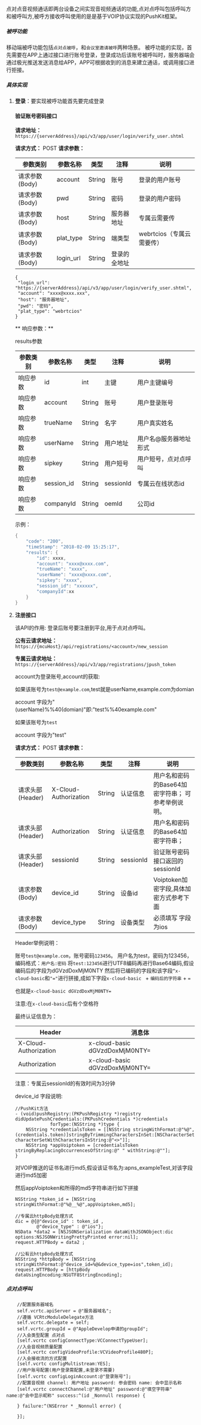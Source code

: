 点对点音视频通话即两台设备之间实现音视频通话的功能,点对点呼叫包括呼叫方和被呼叫方,被呼方接收呼叫使用的是是基于VOIP协议实现的PushKit框架。

##### 被呼功能

移动端被呼功能包括`点对点被呼`，和`会议室邀请被呼`两种场景。 被呼功能的实现，首先需要在APP上通过接口进行账号登录，登录成功后该账号被呼叫时，服务器端会通过极光推送发送消息给APP，APP可根据收到的消息来建立通话，或调用接口进行拒接。

##### 具体实现

1. **登录**：要实现被呼功能首先要完成登录

   #### 验证账号密码接口

   **请求地址：** `https://{serverAddress}/api/v3/app/user/login/verify_user.shtml`

   **请求方式：** POST **请求参数：**

   | 参数类别        | 参数名称  | 类型   | 注释         | 说明                      |
   | --------------- | --------- | ------ | ------------ | ------------------------- |
   | 请求参数 (Body) | account   | String | 账号         | 登录的用户账号            |
   | 请求参数 (Body) | pwd       | String | 密码         | 登录的用户密码            |
   | 请求参数 (Body) | host      | String | 服务器地址   | 专属云需要传              |
   | 请求参数 (Body) | plat_type | String | 端类型       | webrtcios（专属云需要传） |
   | 请求参数 (Body) | login_url | String | 登录的全地址 |                           |

   ```objc
   {
   	"login_url": "https://{serverAddress}/api/v3/app/user/login/verify_user.shtml",
   	"account": "xxxx@xxxx.xxx",
   	"host": "服务器地址",
   	"pwd": "密码",
   	"plat_type": "webrtcios"
   }
   ```

   

   ** 响应参数：**

   results参数

   | 参数类别 | 参数名称   | 类型   | 注释      | 说明                  |
   | -------- | ---------- | ------ | --------- | --------------------- |
   | 响应参数 | id         | int    | 主键      | 用户主键编号          |
   | 响应参数 | account    | String | 账号      | 用户登录账号          |
   | 响应参数 | trueName   | String | 名字      | 用户真实姓名          |
   | 响应参数 | userName   | String | 用户地址  | 用户名@服务器地址形式 |
   | 响应参数 | sipkey     | String | 用户短号  | 用户短号，点对点呼叫  |
   | 响应参数 | session_id | String | sessionId | 专属云在线状态id      |
   | 响应参数 | companyId  | String | oemId     | 公司id                |

   示例：

   ```java
   {
       "code": "200",
       "timeStamp": "2018-02-09 15:25:17",
       "results": {
           "id": xxxx,
           "account": "xxxx@xxxx.com",
           "trueName": "xxxx",
           "userName": "xxxx@xxxx.com",
           "sipkey": "xxxx",
           "session_id": "xxxxxx",
           "companyId":xx
       }
   }
   ```

2. **注册接口**

   该API的作用: 登录后账号要注册到平台,用于点对点呼叫。

   **公有云请求地址：** `https://{mcuHost}/api/registrations/<account>/new_session` 

   **专属云请求地址：**`https://{serverAddress}/api/v3/app/registrations/jpush_token`

   account为登录账号,account的获取:

   如果该账号为`test@example.com`,test就是userName,example.com为domian

   account 字段为"(userName)%%40(domian)"即:"test%%40example.com"

   如果该账号为`test`

   account 字段为"test"

   **请求方式：** POST **请求参数：**

   | 参数类别          | 参数名称               | 类型   | 注释      | 说明                                              |
   | ----------------- | ---------------------- | ------ | --------- | ------------------------------------------------- |
   | 请求头部 (Header) | X-Cloud- Authorization | String | 认证信息  | 用户名和密码的Base64加密字符串； 可参考举例说明。 |
   | 请求头部 (Header) | Authorization          | String | 认证信息  | 用户名和密码的Base64加密字符串；                  |
   | 请求头部 (Header) | sessionId              | String | sessionId | 验证账号密码接口返回的sessionId                   |
   | 请求参数 (Body)   | device_id              | String | 设备id    | Voiptoken加密字段,具体加密方式参考下面            |
   | 请求参数 (Body)   | device_type            | String | 设备类型  | 必须填写 字段为ios                                |

   Header举例说明：

   账号`test@example.com`，账号密码`123456`。 用户名为test，密码为123456，编码格式：`用户名:密码` 将`test:123456`进行UTF8编码再进行Base64编码,假设编码后的字段为dGVzdDoxMjM0NTY 然后将已编码的字段和该字段`“x-cloud-basic`和`"="`进行拼接,成如下字段`x-cloud-basic ` + `编码后的字符串` + `=`

   也就是`x-cloud-basic dGVzdDoxMjM0NTY=`

   注意:在`x-cloud-basic`后有个空格符 

   最终认证信息为：

   | Header                | 消息体                         |
   | --------------------- | ------------------------------ |
   | X-Cloud-Authorization | x-cloud-basic dGVzdDoxMjM0NTY= |
   | Authorization         | x-cloud-basic dGVzdDoxMjM0NTY= |

   注意：专属云sessionId的有效时间为3分钟

   device_id 字段说明:

   ```objc
   //PushKit方法
   - (void)pushRegistry:(PKPushRegistry *)registry
   didUpdatePushCredentials:(PKPushCredentials *)credentials
                forType:(NSString *)type {
       NSString *credentialsToken = [[NSString stringWithFormat:@"%@",(credentials.token)]stringByTrimmingCharactersInSet:[NSCharacterSet characterSetWithCharactersInString:@"<>"]];
       NSString *appVoiptoken = [credentialsToken stringByReplacingOccurrencesOfString:@" " withString:@""];
   }
   ```

   对VOIP推送的证书名进行md5,假设该证书名为:apns_exampleTest,对该字段进行md5加密

   然后appVoiptoken和所得的md5字符串进行如下拼接

   ```objc
   NSString *token_id = [NSString stringWithFormat:@"%@__%@",appVoiptoken,md5];
   ```

   ```objc
   //专属云httpBody处理方式
   dic = @{@"device_id" : token_id ,
           @"device_type" : @"ios"};
   NSData *data2 = [NSJSONSerialization dataWithJSONObject:dic options:NSJSONWritingPrettyPrinted error:nil];
   request.HTTPBody = data2 ;
   ```

   ```objc
   //公有云httpBody处理方式
   NSString *httpBody = [NSString stringWithFormat:@"device_id=%@&device_type=ios",token_id];
   request.HTTPBody = [httpBody dataUsingEncoding:NSUTF8StringEncoding];
   ```

##### 点对点呼叫

```objc
    //配置服务器域名
    self.vcrtc.apiServer = @"服务器域名";
    //遵循 VCRtcModuleDelegate方法
    self.vcrtc.delegate = self;
    self.vcrtc.groupId = @"AppleDevelop申请的groupId";
    //入会类型配置 点对点
    [self.vcrtc configConnectType:VCConnectTypeUser];
    //入会音视频质量配置
    [self.vcrtc configVideoProfile:VCVideoProfile480P];
    //入会接收流的方式配置
    [self.vcrtc configMultistream:YES];
    //用户账号配置(用户登录需配置,未登录不需要)
    [self.vcrtc configLoginAccount:@"登录账号"];
    //配置音视频 channel: 用户地址 password: 参会密码 name: 会中显示名称
    [self.vcrtc connectChannel:@"用户地址" password:@"填空字符串" name:@"会中显示昵称" success:^(id _Nonnull response) {
        
    } failure:^(NSError * _Nonnull error) {
        
    }];
```



#### 